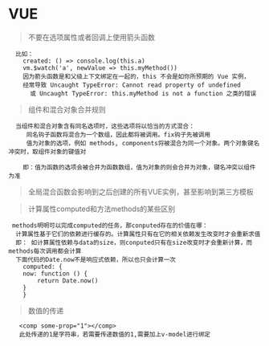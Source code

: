 # VUE

 > 不要在选项属性或者回调上使用箭头函数

```
  比如：
    created: () => console.log(this.a) 
    vm.$watch('a', newValue => this.myMethod())
    因为箭头函数是和父级上下文绑定在一起的，this 不会是如你所预期的 Vue 实例，
    经常导致 Uncaught TypeError: Cannot read property of undefined 
      或 Uncaught TypeError: this.myMethod is not a function 之类的错误
```

> 组件和混合对象合并规则

```
  当组件和混合对象含有同名选项时，这些选项将以恰当的方式混合：  
     同名钩子函数将混合为一个数组，因此都将被调用。fix钩子先被调用
     值为对象的选项，例如 methods, components将被混合为同一个对象。两个对象键名冲突时，取组件对象的键值对
    
    即：值为函数的选项会被合并为函数数组，值为对象的则会合并为对象，键名冲突以组件为准
```
> 全局混合函数会影响到之后创建的所有VUE实例，甚至影响到第三方模板

> 计算属性computed和方法methods的某些区别

```
 methods明明可以完成computed的任务，那conputed存在的价值在哪：
  计算属性基于它们的依赖进行缓存的。计算属性只有在它的相关依赖发生改变时才会重新求值
  即： 如计算属性依赖与data的size，则conputed只有在size改变时才会重新计算，而methods每次调用都会计算
  下面代码的Date.now不是响应式依赖，所以也只会计算一次
	computed: {
  	now: function () {
    	return Date.now()
  	}
	}
```

 > 数值的传递
 ```
 	<comp some-prop="1"></comp>
	此处传递的1是字符串，若需要传递数值的1,需要加上v-model进行绑定
 ```
 
